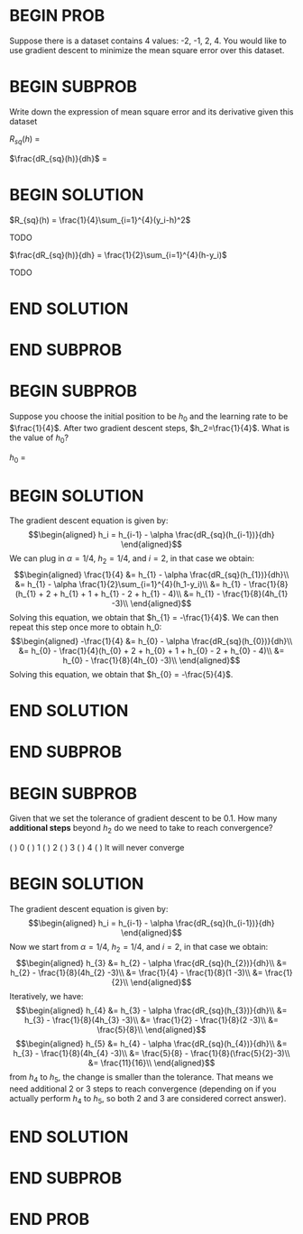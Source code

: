 # BEGIN PROB

Suppose there is a dataset contains 4 values: -2, -1,
2, 4. You would like to use gradient descent to minimize the mean square
error over this dataset.

# BEGIN SUBPROB

Write down the expression of mean square error and its
derivative given this dataset

$R_{sq}(h)$ =

$\frac{dR_{sq}(h)}{dh}$ =

# BEGIN SOLUTION

$R_{sq}(h) = \frac{1}{4}\sum_{i=1}^{4}(y_i-h)^2$

TODO

$\frac{dR_{sq}(h)}{dh} = \frac{1}{2}\sum_{i=1}^{4}(h-y_i)$

TODO

# END SOLUTION

# END SUBPROB

# BEGIN SUBPROB

Suppose you choose the initial position to be $h_0$ and the
learning rate to be $\frac{1}{4}$. After two gradient descent steps,
$h_2=\frac{1}{4}$. What is the value of $h_0$?

$h_0$ =

# BEGIN SOLUTION

The gradient descent equation is given by: $$\begin{aligned}
    h_i = h_{i-1} - \alpha \frac{dR_{sq}(h_{i-1})}{dh}
\end{aligned}$$ We can plug in $\alpha = 1/4$, $h_2 = 1/4$, and $i=2$,
in that case we obtain: $$\begin{aligned}
    \frac{1}{4} &= h_{1} - \alpha \frac{dR_{sq}(h_{1})}{dh}\\
    &= h_{1} - \alpha \frac{1}{2}\sum_{i=1}^{4}(h_1-y_i)\\
        &= h_{1} - \frac{1}{8}(h_{1} + 2 + h_{1} + 1 + h_{1} - 2 + h_{1} - 4)\\
        &= h_{1} - \frac{1}{8}(4h_{1} -3)\\
\end{aligned}$$ Solving this equation, we obtain that
$h_{1} = -\frac{1}{4}$. We can then repeat this step once more to obtain
h_0: $$\begin{aligned}
    -\frac{1}{4} &= h_{0} - \alpha \frac{dR_{sq}(h_{0})}{dh}\\
        &= h_{0} - \frac{1}{4}(h_{0} + 2 + h_{0} + 1 + h_{0} - 2 + h_{0} - 4)\\
        &= h_{0} - \frac{1}{8}(4h_{0} -3)\\
\end{aligned}$$ Solving this equation, we obtain that
$h_{0} = -\frac{5}{4}$.

# END SOLUTION

# END SUBPROB

# BEGIN SUBPROB

Given that we set the tolerance of gradient descent to be
0.1. How many **additional steps** beyond $h_2$ do we need to take to
reach convergence?

( ) 0
( ) 1
( ) 2
( ) 3
( ) 4
( ) It will never converge

# BEGIN SOLUTION

The gradient descent equation is given by: $$\begin{aligned}
    h_i = h_{i-1} - \alpha \frac{dR_{sq}(h_{i-1})}{dh}
\end{aligned}$$ Now we start from $\alpha = 1/4$, $h_2 = 1/4$, and
$i=2$, in that case we obtain: $$\begin{aligned}
    h_{3} &= h_{2} - \alpha \frac{dR_{sq}(h_{2})}{dh}\\
    &= h_{2} - \frac{1}{8}(4h_{2} -3)\\
    &= \frac{1}{4} - \frac{1}{8}(1 -3)\\
    &= \frac{1}{2}\\
\end{aligned}$$ Iteratively, we have: $$\begin{aligned}
    h_{4} &= h_{3} - \alpha \frac{dR_{sq}(h_{3})}{dh}\\
    &= h_{3} - \frac{1}{8}(4h_{3} -3)\\
    &= \frac{1}{2} - \frac{1}{8}(2 -3)\\
    &= \frac{5}{8}\\
\end{aligned}$$ $$\begin{aligned}
    h_{5} &= h_{4} - \alpha \frac{dR_{sq}(h_{4})}{dh}\\
    &= h_{3} - \frac{1}{8}(4h_{4} -3)\\
    &= \frac{5}{8} - \frac{1}{8}(\frac{5}{2}-3)\\
    &= \frac{11}{16}\\
\end{aligned}$$ from $h_4$ to $h_5$, the change is smaller than the
tolerance. That means we need additional 2 or 3 steps to reach
convergence (depending on if you actually perform $h_4$ to $h_5$, so
both 2 and 3 are considered correct answer).

# END SOLUTION

# END SUBPROB

# END PROB